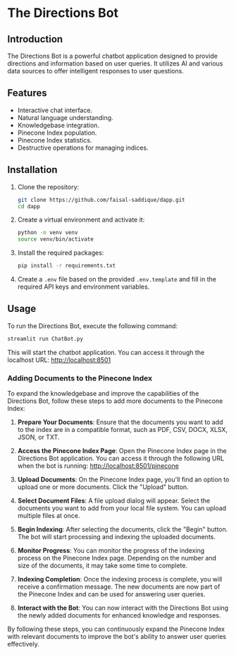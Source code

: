 # The Directions Bot

## Introduction

The Directions Bot is a powerful chatbot application designed to provide directions and information based on user queries. It utilizes AI and various data sources to offer intelligent responses to user questions.

## Features

- Interactive chat interface.
- Natural language understanding.
- Knowledgebase integration.
- Pinecone Index population.
- Pinecone Index statistics.
- Destructive operations for managing indices.

## Installation

1. Clone the repository:
   ```bash
   git clone https://github.com/faisal-saddique/dapp.git
   cd dapp
   ```

2. Create a virtual environment and activate it:
   ```bash
   python -m venv venv
   source venv/bin/activate
   ```

3. Install the required packages:
   ```bash
   pip install -r requirements.txt
   ```

4. Create a `.env` file based on the provided `.env.template` and fill in the required API keys and environment variables.

## Usage

To run the Directions Bot, execute the following command:

```bash
streamlit run ChatBot.py
```

This will start the chatbot application. You can access it through the localhost URL: [http://localhost:8501](http://localhost:8501)

### Adding Documents to the Pinecone Index

To expand the knowledgebase and improve the capabilities of the Directions Bot, follow these steps to add more documents to the Pinecone Index:

1. **Prepare Your Documents**: Ensure that the documents you want to add to the index are in a compatible format, such as PDF, CSV, DOCX, XLSX, JSON, or TXT.

2. **Access the Pinecone Index Page**: Open the Pinecone Index page in the Directions Bot application. You can access it through the following URL when the bot is running: [http://localhost:8501/pinecone](http://localhost:8501/Populate_Pinecone_Index)

3. **Upload Documents**: On the Pinecone Index page, you'll find an option to upload one or more documents. Click the "Upload" button.

4. **Select Document Files**: A file upload dialog will appear. Select the documents you want to add from your local file system. You can upload multiple files at once.

5. **Begin Indexing**: After selecting the documents, click the "Begin" button. The bot will start processing and indexing the uploaded documents.

6. **Monitor Progress**: You can monitor the progress of the indexing process on the Pinecone Index page. Depending on the number and size of the documents, it may take some time to complete.

7. **Indexing Completion**: Once the indexing process is complete, you will receive a confirmation message. The new documents are now part of the Pinecone Index and can be used for answering user queries.

8. **Interact with the Bot**: You can now interact with the Directions Bot using the newly added documents for enhanced knowledge and responses.

By following these steps, you can continuously expand the Pinecone Index with relevant documents to improve the bot's ability to answer user queries effectively.